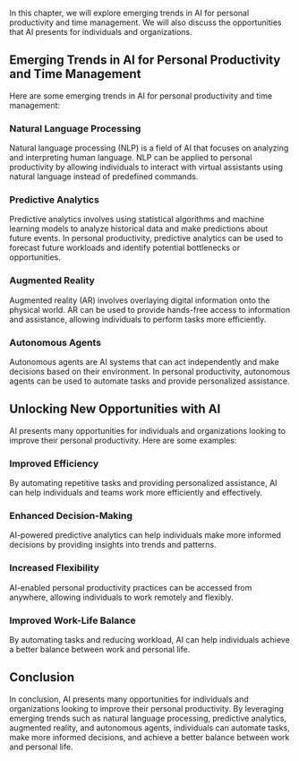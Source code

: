 
In this chapter, we will explore emerging trends in AI for personal productivity and time management. We will also discuss the opportunities that AI presents for individuals and organizations.

Emerging Trends in AI for Personal Productivity and Time Management
-------------------------------------------------------------------

Here are some emerging trends in AI for personal productivity and time management:

### Natural Language Processing

Natural language processing (NLP) is a field of AI that focuses on analyzing and interpreting human language. NLP can be applied to personal productivity by allowing individuals to interact with virtual assistants using natural language instead of predefined commands.

### Predictive Analytics

Predictive analytics involves using statistical algorithms and machine learning models to analyze historical data and make predictions about future events. In personal productivity, predictive analytics can be used to forecast future workloads and identify potential bottlenecks or opportunities.

### Augmented Reality

Augmented reality (AR) involves overlaying digital information onto the physical world. AR can be used to provide hands-free access to information and assistance, allowing individuals to perform tasks more efficiently.

### Autonomous Agents

Autonomous agents are AI systems that can act independently and make decisions based on their environment. In personal productivity, autonomous agents can be used to automate tasks and provide personalized assistance.

Unlocking New Opportunities with AI
-----------------------------------

AI presents many opportunities for individuals and organizations looking to improve their personal productivity. Here are some examples:

### Improved Efficiency

By automating repetitive tasks and providing personalized assistance, AI can help individuals and teams work more efficiently and effectively.

### Enhanced Decision-Making

AI-powered predictive analytics can help individuals make more informed decisions by providing insights into trends and patterns.

### Increased Flexibility

AI-enabled personal productivity practices can be accessed from anywhere, allowing individuals to work remotely and flexibly.

### Improved Work-Life Balance

By automating tasks and reducing workload, AI can help individuals achieve a better balance between work and personal life.

Conclusion
----------

In conclusion, AI presents many opportunities for individuals and organizations looking to improve their personal productivity. By leveraging emerging trends such as natural language processing, predictive analytics, augmented reality, and autonomous agents, individuals can automate tasks, make more informed decisions, and achieve a better balance between work and personal life.
